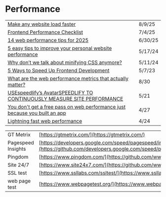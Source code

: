 # Performance

|                                                                                                                                                                                                                       |         |
| --------------------------------------------------------------------------------------------------------------------------------------------------------------------------------------------------------------------- | ------- |
| [Make any website load faster ](https://www.docuseal.com/blog/make-any-website-load-faster-with-6-lines-html?ref=dailydev)                                                                                            | 8/9/25  |
| [Frontend Performance Checklist](https://crystallize.com/blog/frontend-performance-checklist?ref=dailydev)                                                                                                            | 7/4/25  |
| [14 web performance tips for 2025](https://app.daily.dev/posts/14-web-performance-tips-for-2025-3xchmwgai)                                                                                                            | 6/30/25 |
| [5 easy tips to improve your personal website performance](https://dev.to/whitep4nth3r/5-easy-tips-to-improve-your-personal-website-performance-32ng?context=digest)                                                  | 5/17/24 |
| [Why don’t we talk about minifying CSS anymore?](https://blog.sentry.io/why-dont-we-talk-about-minifying-css/)                                                                                                        | 5/11/24 |
| [5 Ways to Speed Up Frontend Development](https://blog.bitsrc.io/5-ways-to-speed-up-frontend-development-d536e6497c31)                                                                                                | 5/7/23  |
| [What are the web performance metrics that actually matter?](https://gomakethings.com/what-are-the-web-performance-metrics-that-actually-matter/)                                                                     | 8/30    |
| [USEspeedlify’s AvatarSPEEDLIFY TO CONTINUOUSLY MEASURE SITE PERFORMANCE](https://www.zachleat.com/web/speedlify/)                                                                                                    | 5/21    |
| [You don't get a free pass on web performance just because you built an app](https://gomakethings.com/you-dont-get-a-free-pass-on-web-performance-just-because-you-built-an-app/?mc_cid=c408b58b94\&mc_eid=\[UNIQID]) | 4/27    |
| [Lightning fast web performance](https://gomakethings.com/lightning-fast-web-performance/?mc_cid=cc47eefa14\&mc_eid=\[UNIQID])                                                                                        | 4/24    |

|                    |                                                                                                                                        |
| ------------------ | -------------------------------------------------------------------------------------------------------------------------------------- |
| GT Metrix          | [https://gtmetrix.com/](https://gtmetrix.com/)                                                                                         |
| Pagespeed Insights | [https://developers.google.com/speed/pagespeed/insights/](https://github.com/developers.google.com/speed/pagespeed/insights/README.md) |
| Pingdom            | [https://www.pingdom.com/](https://github.com/www.pingdom.com)                                                                         |
| Site 24/7          | [https://www.site24x7.com/](https://github.com/www.site24x7.com)                                                                       |
| SSL test           | [https://www.ssllabs.com/ssltest/](https://www.ssllabs.com/ssltest/)                                                                   |
| web page test      | [https://www.webpagetest.org/](https://www.webpagetest.org/)                                                                           |

